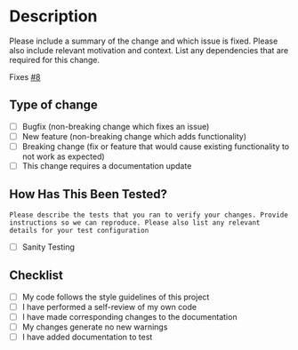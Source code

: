 # Description

Please include a summary of the change and which issue is fixed. Please also include relevant motivation and context. List any dependencies that are required for this change.

Fixes [#8](https://usxpress.atlassian.net/browse/CLOUD-8)

## Type of change

- [ ] Bugfix (non-breaking change which fixes an issue)
- [ ] New feature (non-breaking change which adds functionality)
- [ ] Breaking change (fix or feature that would cause existing functionality to not work as expected)
- [ ] This change requires a documentation update

## How Has This Been Tested?

```text
Please describe the tests that you ran to verify your changes. Provide instructions so we can reproduce. Please also list any relevant details for your test configuration
```

- [ ] Sanity Testing

## Checklist

- [ ] My code follows the style guidelines of this project
- [ ] I have performed a self-review of my own code
- [ ] I have made corresponding changes to the documentation
- [ ] My changes generate no new warnings
- [ ] I have added documentation to test
